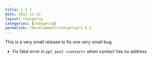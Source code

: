 ```yaml
---
title: 1.5.1
date: 2012-12-23
layout: changelog
categories: [changelog]
permalink: /development/changelog/1.5.1
---
```


This is a very small release to fix one very small bug.

* Fix fatal error in `ppl post <contact>` when contact has no address